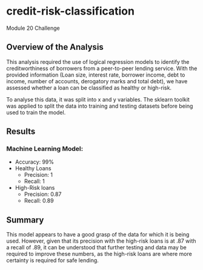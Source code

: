# credit-risk-classification
Module 20 Challenge
## Overview of the Analysis

This analysis required the use of logical regression models to identify the creditworthiness of borrowers from a peer-to-peer lending service.
With the provided information (Loan size, interest rate, borrower income, debt to income, number of accounts, derogatory marks and total debt), we have assessed whether a loan can be classified as healthy or high-risk.

To analyse this data, it was split into x and y variables. The sklearn toolkit was applied to split the data into training and testing datasets before being used to train the model.

## Results

### Machine Learning Model:
 *	Accuracy: 99%
 *	Healthy Loans
    *	Precision: 1
    *	Recall: 1
 *	High-Risk loans
    *	Precision: 0.87
    *	Recall: 0.89


## Summary

This model appears to have a good grasp of the data for which it is being used. However, given that its precision with the high-risk loans is at .87 with a recall of .89, it can be understood that further testing and data may be required to improve these numbers, as the high-risk loans are where more certainty is required for safe lending. 